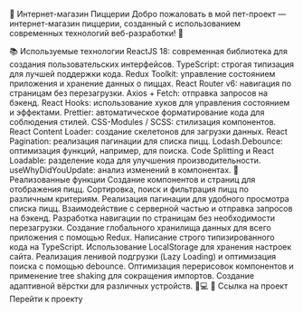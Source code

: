 🍕 Интернет-магазин Пиццерии
Добро пожаловать в мой пет-проект — интернет-магазин пиццерии, созданный с использованием современных технологий веб-разработки! 🚀

📚 Используемые технологии
ReactJS 18: современная библиотека для создания пользовательских интерфейсов.
TypeScript: строгая типизация для лучшей поддержки кода.
Redux Toolkit: управление состоянием приложения и хранение данных о пиццах.
React Router v6: навигация по страницам без перезагрузки.
Axios + Fetch: отправка запросов на бэкенд.
React Hooks: использование хуков для управления состоянием и эффектами.
Prettier: автоматическое форматирование кода для соблюдения стилей.
CSS-Modules / SCSS: стилизация компонентов.
React Content Loader: создание скелетонов для загрузки данных.
React Pagination: реализация пагинации для списка пицц.
Lodash.Debounce: оптимизация функций, например, для поиска.
Code Splitting и React Loadable: разделение кода для улучшения производительности.
useWhyDidYouUpdate: анализ изменений в компонентах.
🎯 Реализованные функции
Создание компонентов и страниц для отображения пицц.
Сортировка, поиск и фильтрация пицц по различным критериям.
Реализация пагинации для удобного просмотра списка пицц.
Взаимодействие с серверной частью и отправка запросов на бэкенд.
Разработка навигации по страницам без необходимости перезагрузки.
Создание глобального хранилища данных для всего приложения с помощью Redux.
Написание строго типизированного кода на TypeScript.
Использование LocalStorage для хранения настроек сайта.
Реализация ленивой подгрузки (Lazy Loading) и оптимизация поиска с помощью debounce.
Оптимизация перерисовок компонентов и применение tree shaking для сокращения импортов.
Создание адаптивной вёрстки для различных устройств. 📱💻
🔗 Ссылка на проект
Перейти к проекту
